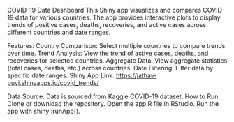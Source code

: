 COVID-19 Data Dashboard
This Shiny app visualizes and compares COVID-19 data for various countries. The app provides interactive plots to display trends of positive cases, deaths, recoveries, and active cases across different countries and date ranges.

Features:
Country Comparison: Select multiple countries to compare trends over time.
Trend Analysis: View the trend of active cases, deaths, and recoveries for selected countries.
Aggregate Data: View aggregate statistics (total cases, deaths, etc.) across countries.
Date Filtering: Filter data by specific date ranges.
Shiny App Link: https://jathav-puvi.shinyapps.io/covid_trends/


Data Source:
Data is sourced from Kaggle COVID-19 dataset.
How to Run:
Clone or download the repository.
Open the app.R file in RStudio.
Run the app with shiny::runApp().

